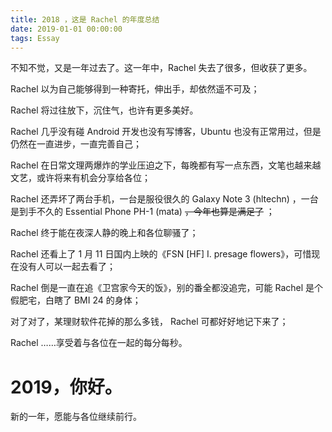 ```yaml
---
title: 2018 ，这是 Rachel 的年度总结
date: 2019-01-01 00:00:00
tags: Essay
---
```


不知不觉，又是一年过去了。这一年中，Rachel 失去了很多，但收获了更多。

Rachel 以为自己能够得到一种寄托，伸出手，却依然遥不可及；

Rachel 将过往放下，沉住气，也许有更多美好。
<!-- more -->
Rachel 几乎没有碰 Android 开发也没有写博客，Ubuntu 也没有正常用过，但是仍然在一直进步，一直完善自己；

Rachel 在日常文理两爆炸的学业压迫之下，每晚都有写一点东西，文笔也越来越文艺，或许将来有机会分享给各位；

Rachel 还弄坏了两台手机，一台是服役很久的 Galaxy Note 3 (hltechn) ，一台是到手不久的 Essential Phone PH-1 (mata)  ~~，今年也算是满足了~~ ；

Rachel 终于能在夜深人静的晚上和各位聊骚了；

Rachel 还看上了 1 月 11 日国内上映的《FSN [HF] I. presage flowers》，可惜现在没有人可以一起去看了；

Rachel 倒是一直在追《卫宫家今天的饭》，别的番全都没追完，可能 Rachel 是个假肥宅，白瞎了 BMI 24 的身体；

对了对了，某理财软件花掉的那么多钱， Rachel 可都好好地记下来了；

Rachel ……享受着与各位在一起的每分每秒。

# 2019，你好。

新的一年，愿能与各位继续前行。
